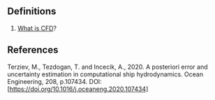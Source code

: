 ## Definitions
1. <a href="#Introduction">What is CFD</a>?
 
## References
Terziev, M., Tezdogan, T. and Incecik, A., 2020. A posteriori error and uncertainty estimation in computational ship hydrodynamics. Ocean Engineering, 208, p.107434. DOI:[https://doi.org/10.1016/j.oceaneng.2020.107434]
